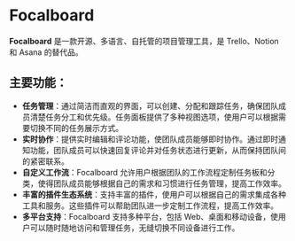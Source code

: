 # Focalboard

**Focalboard** 是一款开源、多语言、自托管的项目管理工具，是 Trello、Notion 和 Asana 的替代品。

## 主要功能：

- **任务管理**：通过简洁而直观的界面，可以创建、分配和跟踪任务，确保团队成员清楚任务分工和优先级。任务面板提供了多种视图选项，使用户可以根据需要切换不同的任务展示方式。
- **实时协作**：提供实时编辑和评论功能，使团队成员能够即时协作。通过即时通知功能，团队成员可以快速回复评论并对任务状态进行更新，从而保持团队间的紧密联系。
- **自定义工作流**：Focalboard 允许用户根据团队的工作流程定制任务板和分类，使得团队成员能够根据自己的需求和习惯进行任务管理，提高工作效率。
- **丰富的插件生态系统**：支持丰富的插件，使用户可以根据自己的需求集成各种工具和服务。这些插件可以帮助团队进一步定制工作流程，提高工作效率。
- **多平台支持**：Focalboard 支持多种平台，包括 Web、桌面和移动设备，使用户可以随时随地访问和管理任务，无缝切换不同设备进行工作。